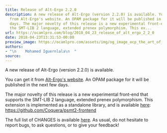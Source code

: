 ```yaml
---
title: Release of Alt-Ergo 2.2.0
description: A new release of Alt-Ergo (version 2.2.0) is available. You can get it
  from Alt-Ergo's website. An OPAM package for it will be published in the next few
  days. The major novelty of this release is a new experimental front-end that supports
  the SMT-LIB 2 language, extended prenex polymorphism. This ex...
url: https://ocamlpro.com/blog/2018_04_23_release_of_alt_ergo_2_2_0
date: 2018-04-23T13:31:53-00:00
preview_image: https://ocamlpro.com/assets/img/og_image_ocp_the_art_of_prog.png
authors:
- "\n    Mohamed Iguernlala\n  "
source:
---
```


<p>A new release of Alt-Ergo (version 2.2.0) is available.</p>
<p>You can get it from <a href="https://alt-ergo.ocamlpro.com/#releases">Alt-Ergo's website</a>. An OPAM package for it will be published in the next few days.</p>
<p>The major novelty of this release is a new experimental front-end that supports the SMT-LIB 2 language, extended prenex polymorphism. This extension is implemented as a standalone library, and is available <a href="https://github.com/OCamlPro/alt-ergo/blob/2.2.0/sources/CHANGES">here</a>: <a href="https://github.com/Coquera/psmt2-frontend">https://github.com/Coquera/psmt2-frontend</a></p>
<p>The full list of CHANGES is available <a href="https://github.com/OCamlPro/alt-ergo/blob/2.2.0/sources/CHANGES">here</a>. As usual, do not hesitate to report bugs, to ask questions, or to give your feedback!</p>

